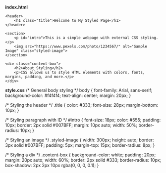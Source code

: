 **index.html**
<!DOCTYPE html>
<html lang="en">
<head>
    <meta charset="UTF-8">
    <meta name="viewport" content="width=device-width, initial-scale=1.0">
    <title>Styled Webpage</title>
    <link rel="stylesheet" href="style.css"> <!-- Linking external CSS -->
</head>
<body>

    <header>
        <h1 class="title">Welcome to My Styled Page</h1>
    </header>

    <section>
        <p id="intro">This is a simple webpage with external CSS styling.</p>
        <img src="https://www.pexels.com/photo/1234567/" alt="Sample Image" class="styled-image">
    </section>

    <div class="content-box">
        <h2>About Styling</h2>
        <p>CSS allows us to style HTML elements with colors, fonts, margins, padding, and more.</p>
    </div>

</body>
</html>

**style.css**
/* General body styling */
body {
    font-family: Arial, sans-serif;
    background-color: #f4f4f4;
    text-align: center;
    margin: 20px;
}

/* Styling the header */
.title {
    color: #333;
    font-size: 28px;
    margin-bottom: 10px;
}

/* Styling paragraph with ID */
#intro {
    font-size: 18px;
    color: #555;
    padding: 10px;
    border: 2px solid #007BFF;
    margin: 10px auto;
    width: 50%;
    border-radius: 10px;
}

/* Styling an image */
.styled-image {
    width: 300px;
    height: auto;
    border: 3px solid #007BFF;
    padding: 5px;
    margin-top: 15px;
    border-radius: 8px;
}

/* Styling a div */
.content-box {
    background-color: white;
    padding: 20px;
    margin: 20px auto;
    width: 60%;
    border: 2px solid #333;
    border-radius: 10px;
    box-shadow: 2px 2px 10px rgba(0, 0, 0, 0.1);
}

